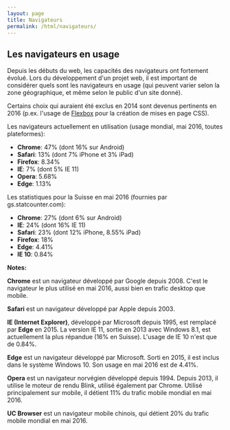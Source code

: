```yaml
---
layout: page
title: Navigateurs
permalink: /html/navigateurs/
---
```

## Les navigateurs en usage

Depuis les débuts du web, les capacités des navigateurs ont fortement évolué. Lors du développement d'un projet web, il est important de considérer quels sont les navigateurs en usage (qui peuvent varier selon la zone géographique, et même selon le public d'un site donné). 

Certains choix qui auraient été exclus en 2014 sont devenus pertinents en 2016 (p.ex. l'usage de [Flexbox](/cours-web/css/layout#une-nouvelle-approche-flexbox) pour la création de mises en page CSS).

Les navigateurs actuellement en utilisation (usage mondial, mai 2016, toutes plateformes):

* **Chrome**: 47% (dont 16% sur Android)
* **Safari**: 13% (dont 7% iPhone et 3% iPad)
* **Firefox**: 8.34%
* **IE**: 7% (dont 5% IE 11)
* **Opera**: 5.68%
* **Edge**: 1.13%

Les statistiques pour la Suisse en mai 2016 (fournies par gs.statcounter.com):

* **Chrome**: 27% (dont 6% sur Android)
* **IE**: 24% (dont 16% IE 11)
* **Safari**: 23% (dont 12% iPhone, 8.55% iPad)
* **Firefox**: 18%
* **Edge**: 4.41%
* **IE 10**: 0.84%

**Notes:** 

**Chrome** est un navigateur développé par Google depuis 2008. C'est le navigateur le plus utilisé en mai 2016, aussi bien en trafic desktop que mobile.

**Safari** est un navigateur développé par Apple depuis 2003.

**IE (Internet Explorer)**, développé par Microsoft depuis 1995, est remplacé par **Edge** en 2015. La version IE 11, sortie en 2013 avec Windows 8.1, est actuellement la plus répandue (16% en Suisse). L'usage de IE 10 n'est que de 0.84%.

**Edge** est un navigateur développé par Microsoft. Sorti en 2015, il est inclus dans le système Windows 10. Son usage en mai 2016 est de 4.41%.

**Opera** est un navigateur norvégien développé depuis 1994. Depuis 2013, il utilise le moteur de rendu Blink, utilisé également par Chrome. Utilisé principalement sur mobile, il détient 11% du trafic mobile mondial en mai 2016.

**UC Browser** est un navigateur mobile chinois, qui détient 20% du trafic mobile mondial en mai 2016.

